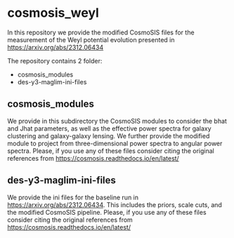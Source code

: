 # cosmosis_weyl

In this repository we provide the modified CosmoSIS files for the measurement of the Weyl potential evolution presented in https://arxiv.org/abs/2312.06434

The repository contains 2 folder:
- cosmosis_modules
- des-y3-maglim-ini-files

## cosmosis_modules

We provide in this subdirectory the CosmoSIS modules to consider the bhat and Jhat parameters, as well as the effective power spectra for galaxy clustering and galaxy-galaxy lensing. We further provide the modified module to project from three-dimensional power spectra to angular power spectra. Please, if you use any of these files consider citing the original references from https://cosmosis.readthedocs.io/en/latest/

## des-y3-maglim-ini-files

We provide the ini files for the baseline run in https://arxiv.org/abs/2312.06434. This includes the priors, scale cuts, and the modified CosmoSIS pipeline. Please, if you use any of these files consider citing the original references from https://cosmosis.readthedocs.io/en/latest/
